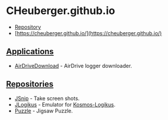 # CHeuberger.github.io

* [Repository](https://github.com/CHeuberger/CHeuberger.github.io)
* [https://cheuberger.github.io/](https://cheuberger.github.io/)



## [Applications](https://github.com/Heuberger)

* [AirDriveDownload](https://heuberger.github.io/AirDriveDownload/) - AirDrive logger downloader.

 

## [Repositories](https://github.com/CHeuberger?tab=repositories)

* [JSnip](https://github.com/CHeuberger/JSnip) - Take screen shots.
* [JLogikus](https://cheuberger.github.io/JLogikus/) - Emulator for [Kosmos-Logikus](https://de.wikipedia.org/wiki/Logikus).
* [Puzzle](https://github.com/CHeuberger/Puzzle) - Jigsaw Puzzle.



